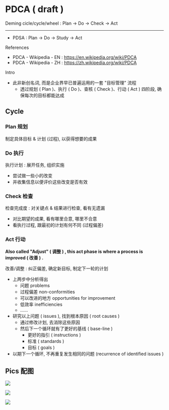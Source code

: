 # PDCA ( draft )

Deming cicle/cycle/wheel : Plan → Do → Check → Act

---

- PDSA : Plan → Do → Study → Act

References

- PDCA - Wikipedia - EN : https://en.wikipedia.org/wiki/PDCA
- PDCA - Wikipedia - ZH : https://zh.wikipedia.org/wiki/PDCA

Intro

- 此非新创名词, 而是企业界早已普遍运用的一套 "目标管理" 流程
    - 透过规划 ( Plan )、执行 ( Do )、查核 ( Check )、行动 ( Act ) 四阶段, 确保每次的目标都能达成

## Cycle

### Plan 规划

制定具体目标 & 计划 (过程), 以获得想要的成果

### Do 执行

执行计划 : 展开任务, 组织实施

- 尝试做一些小的改变
- 并收集信息以便评价这些改变是否有效

### Check 检查

检查完成度 : 对关键点 & 结果进行检查, 看有无遗漏

- 对比期望的成果, 看有哪里合意, 哪里不合意
- 看执行过程, 跟最初的计划有何不同 (过程偏差)

### Act 行动

**Also called "Adjust" ( 调整 ) , this act phase is where a process is improved ( 改善 ) .**

改善/调整 : 纠正偏差, 确定新目标, 制定下一轮的计划

- 上两步中分析得出
    - 问题 problems
    - 过程偏差 non-conformities
    - 可以改进的地方 opportunities for improvement
    - 低效率 inefficiencies
    - ……
- 研究以上问题 ( issues ), 找到根本原因 ( root causes )
    - 通过修改计划, 去消除这些原因
    - 然后下一个循环就有了更好的基线 ( base-line )
        - 更好的指引 ( instructions )
        - 标准 ( standards )
        - 目标 ( goals )
- 以期下一个循环, 不再重复发生相同的问题 (recurrence of identified issues )

## Pics 配图

![](https://upload.wikimedia.org/wikipedia/commons/7/7a/PDCA_Cycle.svg)

![](https://upload.wikimedia.org/wikipedia/commons/a/a8/PDCA_Process.png)

![](https://upload.wikimedia.org/wikipedia/commons/4/42/PDCA-Multi-Loop.png)
